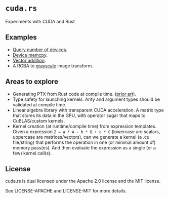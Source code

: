 # `cuda.rs`

Experiments with CUDA and Rust

## Examples

- [Query number of devices](/examples/query.rs).
- [Device memcpy](/tests/memcpy.rs).
- [Vector addition](/tests/add.rs).
- A RGBA to [grayscale](/examples/gray.rs) image transform.

## Areas to explore

- Generating PTX from Rust code at compile time. ([prior art]).
- Type safety for launching kernels. Arity and argument types should be validated at compile time.
- Linear algebra library with transparent CUDA acceleration. A matrix type that stores its data
  in the GPU, with operator sugar that maps to CuBLAS/custom kernels.
- Kernel creation (at runtime/compile time) from expression templates. Given a expression
  `Z = a * A - b * B + c * C` (lowercase are scalars, uppercase are matrices/vectors), can we
  generate a kernel (a .cu file/string) that performs the operation in one (or minimal amount of)
  memory pass(es). And then evaluate the expression as a single (or a few) kernel call(s).

[linalg]: https://github.com/japaric/linalg.rs
[prior art]: http://blog.theincredibleholk.org/blog/2012/12/05/compiling-rust-for-gpus/

## License

cuda.rs is dual licensed under the Apache 2.0 license and the MIT license.

See LICENSE-APACHE and LICENSE-MIT for more details.
